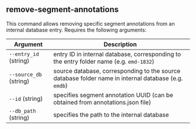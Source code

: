 ## remove-segment-annotations

This command allows removing specific segment annotations from an internal database entry. Requires the following arguments:

| Argument | Description |
| -------- | ---------- |
| `--entry_id` (string) | entry ID in internal database, corresponding to the entry folder name (e.g. `emd-1832`) |
| `--source_db` (string) | source database, corresponding to the source database folder name in internal database (e.g. `emdb`) |
| `--id` (string) | specifies segment annotation UUID (can be obtained from annotations.json file) |
| `--db_path` (string) | specifies the path to the internal database |